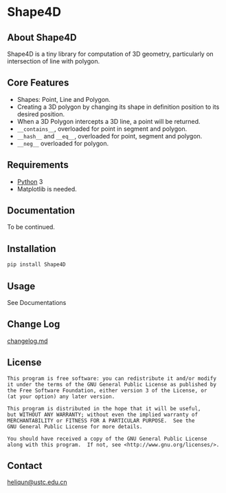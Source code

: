 # Shape4D

## About Shape4D

Shape4D is a tiny library for computation of 3D geometry, particularly on intersection of line with polygon.


## Core Features
- Shapes: Point, Line and Polygon.
- Creating a 3D polygon by changing its shape in definition position to its desired position.
- When a 3D Polygon intercepts a 3D line, a point will be returned. 
- `__contains__`, overloaded for point in segment and polygon.
- `__hash__` and `__eq__`, overloaded for point, segment and polygon.
- `__neg__` overloaded for polygon.


## Requirements

* [Python](http://www.python.org) 3 
* Matplotlib is needed.

## Documentation

To be continued.

## Installation
```bash
pip install Shape4D
```

## Usage

See Documentations

## Change Log

[changelog.md](changelog.md)

## License

    This program is free software: you can redistribute it and/or modify
    it under the terms of the GNU General Public License as published by
    the Free Software Foundation, either version 3 of the License, or
    (at your option) any later version.

    This program is distributed in the hope that it will be useful,
    but WITHOUT ANY WARRANTY; without even the implied warranty of
    MERCHANTABILITY or FITNESS FOR A PARTICULAR PURPOSE.  See the
    GNU General Public License for more details.

    You should have received a copy of the GNU General Public License
    along with this program.  If not, see <http://www.gnu.org/licenses/>.

## Contact
heliqun@ustc.edu.cn

